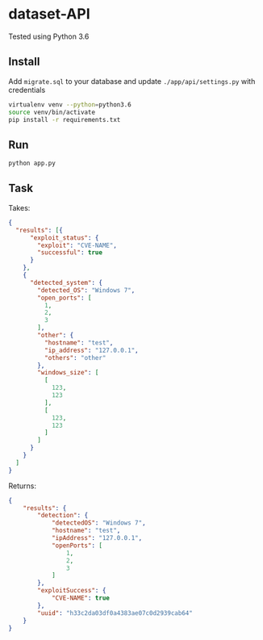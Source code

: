 # dataset-API

Tested using Python 3.6

## Install

Add `migrate.sql` to your database and update `./app/api/settings.py` with credentials

```bash
virtualenv venv --python=python3.6
source venv/bin/activate
pip install -r requirements.txt
```

## Run

```bash
python app.py
```

## Task

Takes:

```json
{
  "results": [{
      "exploit_status": {
        "exploit": "CVE-NAME",
        "successful": true
      }
    },
    {
      "detected_system": {
        "detected_OS": "Windows 7",
        "open_ports": [
          1,
          2,
          3
        ],
        "other": {
          "hostname": "test",
          "ip_address": "127.0.0.1",
          "others": "other"
        },
        "windows_size": [
          [
            123,
            123
          ],
          [
            123,
            123
          ]
        ]
      }
    }
  ]
}
```

Returns:

```json
{
    "results": {
        "detection": {
            "detectedOS": "Windows 7",
            "hostname": "test",
            "ipAddress": "127.0.0.1",
            "openPorts": [
                1,
                2,
                3
            ]
        },
        "exploitSuccess": {
            "CVE-NAME": true
        },
        "uuid": "h33c2da03df0a4383ae07c0d2939cab64"
    }
}
```
